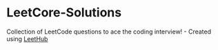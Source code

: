 # LeetCore-Solutions
Collection of LeetCode questions to ace the coding interview! - Created using [LeetHub](https://github.com/QasimWani/LeetHub)

